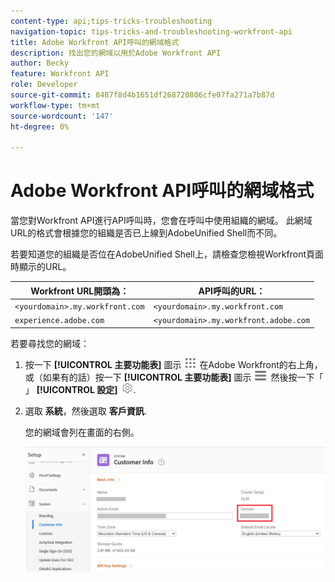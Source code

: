 ```yaml
---
content-type: api;tips-tricks-troubleshooting
navigation-topic: tips-tricks-and-troubleshooting-workfront-api
title: Adobe Workfront API呼叫的網域格式
description: 找出您的網域以用於Adobe Workfront API
author: Becky
feature: Workfront API
role: Developer
source-git-commit: 8487f8d4b1651df268720806cfe07fa271a7b87d
workflow-type: tm+mt
source-wordcount: '147'
ht-degree: 0%

---
```



# Adobe Workfront API呼叫的網域格式

當您對Workfront API進行API呼叫時，您會在呼叫中使用組織的網域。 此網域URL的格式會根據您的組織是否已上線到AdobeUnified Shell而不同。

若要知道您的組織是否位在AdobeUnified Shell上，請檢查您檢視Workfront頁面時顯示的URL。

| Workfront URL開頭為： | API呼叫的URL： |
|---|---|
| `<yourdomain>.my.workfront.com` | `<yourdomain>.my.workfront.com` |
| `experience.adobe.com` | `<yourdomain>.my.workfront.adobe.com` |

若要尋找您的網域：

1. 按一下 **[!UICONTROL 主要功能表]** 圖示 ![主要功能表](/help/_includes/assets/main-menu-icon.png) 在Adobe Workfront的右上角，或（如果有的話）按一下 **[!UICONTROL 主要功能表]** 圖示 ![主要功能表](/help/_includes/assets/main-menu-icon-left-nav.png) 然後按一下「 」 **[!UICONTROL 設定]** ![「設定」圖示](/help/_includes/assets/gear-icon-setup.png).
1. 選取 **系統**，然後選取 **客戶資訊**.

   您的網域會列在畫面的右側。

   ![網域](assets/domain.png)